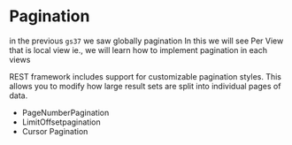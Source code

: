 # Pagination
in the previous `gs37` we saw globally pagination In this we will see Per View that is local view ie., we will learn how to implement pagination in each views

REST framework includes support for customizable pagination styles. This allows you to modify how large result sets are split into individual pages of data.

- PageNumberPagination
- LimitOffsetpagination
- Cursor Pagination



